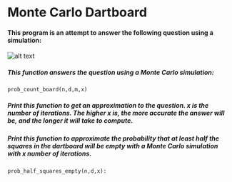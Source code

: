 # Monte Carlo Dartboard

#### This program is an attempt to answer the following question using a simulation:

![alt text](https://pbs.twimg.com/media/DNny-tgVoAA9xE6.jpg)

##### This function answers the question using a Monte Carlo simulation:

```
prob_count_board(n,d,m,x)
```
##### Print this function to get an approximation to the question. x is the number of iterations. The higher x is, the more accurate the answer will be, and the longer it will take to compute.

##### Print this function to approximate the probability that at least half the squares in the dartboard will be empty with a Monte Carlo simulation with x number of iterations.

```
prob_half_squares_empty(n,d,x):
```
